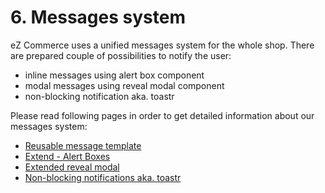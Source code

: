 # 6. Messages system

eZ Commerce uses a unified messages system for the whole shop. There are prepared couple of possibilities to notify the user:

- inline messages using alert box component
- modal messages using reveal modal component
- non-blocking notification aka. toastr 

Please read following pages in order to get detailed information about our messages system:

- [Reusable message template](../../guide/templating/templates_for_the_shop/reusable_message_template.md)
- [Extend - Alert Boxes](4_front_end_stack_in_details/4.2_customized_foundation_framework/4.2.3_extends/extend_alert_boxes.md)
- [Extended reveal modal](4_front_end_stack_in_details/4.2_customized_foundation_framework/4.2.3_extends/extend_reveal_modal.md)
- [Non-blocking notifications aka. toastr](4_front_end_stack_in_details/4.3_javascript/4.3.1_globally_available_components/non_blocking_notifications_aka_toastr.md)
